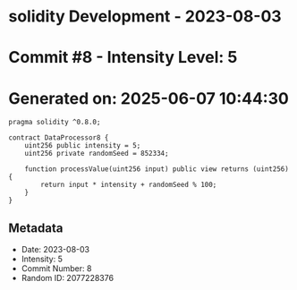 ﻿# solidity Development - 2023-08-03
# Commit #8 - Intensity Level: 5
# Generated on: 2025-06-07 10:44:30
```solidity
pragma solidity ^0.8.0;

contract DataProcessor8 {
    uint256 public intensity = 5;
    uint256 private randomSeed = 852334;

    function processValue(uint256 input) public view returns (uint256) {
        return input * intensity + randomSeed % 100;
    }
}
```
## Metadata
- Date: 2023-08-03
- Intensity: 5
- Commit Number: 8
- Random ID: 2077228376
